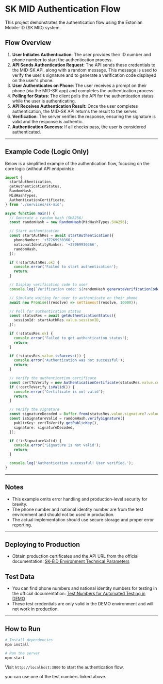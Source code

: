 # SK MID Authentication Flow

This project demonstrates the authentication flow using the Estonian Mobile-ID (SK MID) system.

## Flow Overview

1. **User Initiates Authentication**: The user provides their ID number and phone number to start the authentication process.
2. **API Sends Authentication Request**: The API sends these credentials to the MID-SK API, along with a random message. This message is used to verify the user's signature and to generate a verification code displayed on the user's phone.
3. **User Authenticates on Phone**: The user receives a prompt on their phone (via the MID-SK app) and completes the authentication process.
4. **Polling for Status**: The client polls the API for the authentication status while the user is authenticating.
5. **API Receives Authentication Result**: Once the user completes authentication, the MID-SK API returns the result to the server.
6. **Verification**: The server verifies the response, ensuring the signature is valid and the response is authentic.
7. **Authentication Success**: If all checks pass, the user is considered authenticated.

---

## Example Code (Logic Only)

Below is a simplified example of the authentication flow, focusing on the core logic (without API endpoints):

```ts
import {
  startAuthentication,
  getAuthenticationStatus,
  RandomHash,
  MidHashTypes,
  AuthenticationCertificate,
} from './services/sk-mid';

async function main() {
  // Generate a random hash (SHA256)
  const randomHash = new RandomHash(MidHashTypes.SHA256);

  // Start authentication
  const startAuthRes = await startAuthentication({
    phoneNumber: '+37269930366',
    nationalIdentityNumber: '+37069930366',
    randomHash,
  });

  if (!startAuthRes.ok) {
    console.error('Failed to start authentication');
    return;
  }

  // Display verification code to user
  console.log(`Verification code: ${randomHash.generateVerificationCode()}`);

  // Simulate waiting for user to authenticate on their phone
  await new Promise((resolve) => setTimeout(resolve, 10000));

  // Poll for authentication status
  const statusRes = await getAuthenticationStatus({
    sessionId: startAuthRes.value.sessionID,
  });

  if (!statusRes.ok) {
    console.error('Failed to get authentication status');
    return;
  }

  if (!statusRes.value.isSuccess()) {
    console.error('Authentication was not successful');
    return;
  }

  // Verify the authentication certificate
  const certToVerify = new AuthenticationCertificate(statusRes.value.cert!);
  if (!certToVerify.isValid()) {
    console.error('Certificate is not valid');
    return;
  }

  // Verify the signature
  const signatureDecoded = Buffer.from(statusRes.value.signature?.value!, 'base64');
  const isSignatureValid = randomHash.verifySignature({
    publicKey: certToVerify.getPublicKey(),
    signature: signatureDecoded,
  });

  if (!isSignatureValid) {
    console.error('Signature is not valid');
    return;
  }

  console.log('Authentication successful! User verified.');
}
```

---

## Notes
- This example omits error handling and production-level security for brevity.
- The phone number and national identity number are from the test environment and should not be used in production.
- The actual implementation should use secure storage and proper error reporting.

---

## Deploying to Production
- Obtain production certificates and the API URL from the official documentation: [SK-EID Environment Technical Parameters](https://github.com/SK-EID/MID/wiki/Environment-technical-parameters)


## Test Data
- You can find phone numbers and national identity numbers for testing in the official documentation: [Test Numbers for Automated Testing in DEMO](https://github.com/SK-EID/MID/wiki/Test-number-for-automated-testing-in-DEMO#personal-data-structure-overview-that-is-located-on-the-certificates-subject-field)
- These test credentials are only valid in the DEMO environment and will not work in production.

---

## How to Run

```bash
# Install dependencies
npm install
```
```bash
# Run the server
npm start
```

Visit `http://localhost:3000` to start the authentication flow.

you can use one of the test numbers linked above.